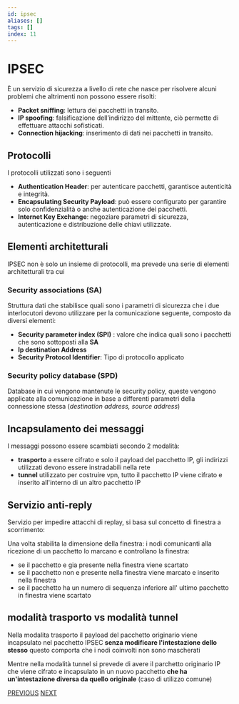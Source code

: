 ```yaml
---
id: ipsec
aliases: []
tags: []
index: 11
---
```

# IPSEC

È un servizio di sicurezza a livello di rete che nasce per risolvere alcuni problemi che altrimenti non possono essere risolti:

- **Packet sniffing**: lettura dei pacchetti in transito.
- **IP spoofing**: falsificazione dell’indirizzo del mittente, ciò permette di effettuare attacchi sofisticati.
- **Connection hijacking**: inserimento di dati nei pacchetti in transito.

## Protocolli

I protocolli utilizzati sono i seguenti

- **Authentication Header**: per autenticare pacchetti, garantisce autenticità e integrità.
- **Encapsulating Security Payload**: può essere configurato per garantire solo confidenzialità o anche autenticazione dei pacchetti.
- **Internet Key Exchange**: negoziare parametri di sicurezza, autenticazione e distribuzione delle chiavi utilizzate.

## Elementi architetturali

IPSEC non è solo un insieme di protocolli,  ma prevede una serie di elementi architetturali tra cui

### Security associations (SA)

Struttura dati che stabilisce quali sono i parametri di sicurezza che i due interlocutori devono utilizzare per la comunicazione seguente, composto da diversi elementi:

- **Security parameter index (SPI)** : valore che indica quali sono i pacchetti che sono sottoposti alla **SA**
- **Ip destination Address**
- **Security Protocol Identifier**: Tipo di protocollo applicato

### Security policy database (SPD)

Database in cui vengono mantenute le security policy, queste vengono applicate alla comunicazione in base a differenti parametri della connessione stessa (*destination address, source address*)

## Incapsulamento dei messaggi

I messaggi possono essere scambiati secondo 2 modalità:

- **trasporto** a essere cifrato e solo il payload del pacchetto IP, gli indirizzi utilizzati devono essere instradabili nella rete
- **tunnel** utilizzato per costruire vpn, tutto il pacchetto IP viene cifrato e inserito all'interno di un altro pacchetto IP

## Servizio anti-reply

Servizio per impedire attacchi di replay, si basa sul concetto di finestra a scorrimento:

Una volta stabilita la dimensione della finestra: i nodi comunicanti alla ricezione di un pacchetto lo marcano e controllano la finestra:

- se il pacchetto e gia presente nella finestra viene scartato
- se il pacchetto non e presente nella finestra viene marcato e inserito nella finestra
-  se il pacchetto ha un numero di sequenza inferiore all' ultimo pacchetto in finestra viene scartato

## modalità trasporto vs modalità tunnel

Nella modalita trasporto il payload del pacchetto originario viene incapsulato nel pacchetto IPSEC **senza modificare l'intestazione dello stesso** questo comporta che i nodi coinvolti non sono mascherati

Mentre nella modalità tunnel si prevede di avere il parchetto originario IP che viene cifrato e incapsulato in un nuovo pacchetto **che ha un'intestazione diversa da quello originale** (caso di utilizzo comune)

[PREVIOUS](diffie_hellman.md) [NEXT](sicurezza_informazione/ssl.md)